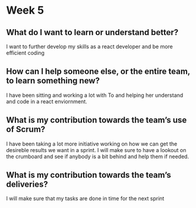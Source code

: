 # Week 5

## What do I want to learn or understand better?

I want to further develop my skills as a react developer and be more efficient coding

## How can I help someone else, or the entire team, to learn something new?

I have been sitting and working a lot with To and helping her understand and code in a react enviornment.

## What is my contribution towards the team’s use of Scrum?

I have been taking a lot more initiative working on how we can get the desireble results we want in a sprint.
I will make sure to have a lookout on the crumboard and see if anybody is a bit behind and help them if needed.

## What is my contribution towards the team’s deliveries?

I will make sure that my tasks are done in time for the next sprint
